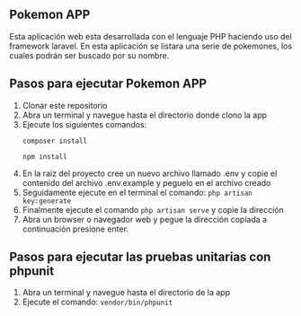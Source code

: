 ## Pokemon APP
Esta aplicación web esta desarrollada con el lenguaje PHP haciendo uso del framework laravel.
En esta aplicación se listara una serie de pokemones, los cuales podrán ser buscado por su nombre.

## Pasos para ejecutar Pokemon APP
1. Clonar este repositorio
2. Abra un terminal y navegue hasta el directorio donde clono la app
3. Ejecute los siguientes comandos:
     <p><code>composer install</code> </p>
     <p><code>npm install</code></p>
4. En la raíz del proyecto cree un nuevo archivo llamado .env y copie el contenido del archivo .env.example y peguelo en el archivo creado
5. Seguidamente ejecute en el terminal el comando: <code>php artisan key:generate</code>
4. Finalmente ejecute el comando <code>php artisan serve</code> y copie la dirección
5. Abra un browser o navegador web y pegue la dirección copiada a continuación presione enter.

## Pasos para ejecutar las pruebas unitarias con phpunit
1. Abra un terminal y navegue hasta el directorio de la app
2. Ejecute el comando: <code>vendor/bin/phpunit</code>
